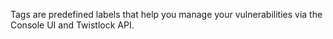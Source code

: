 Tags are predefined labels that help you manage your vulnerabilities via the Console UI and Twistlock API.
